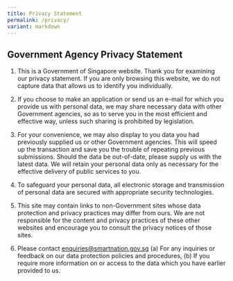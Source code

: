 ```yaml
---
title: Privacy Statement
permalink: /privacy/
variant: markdown
---
```

## Government Agency Privacy Statement

1. This is a Government of Singapore website. Thank you for examining our privacy statement. If you are only browsing this website, we do not capture data that allows us to identify you individually.

2. If you choose to make an application or send us an e-mail for which you provide us with personal data, we may share necessary data with other Government agencies, so as to serve you in the most efficient and effective way, unless such sharing is prohibited by legislation.

3. For your convenience, we may also display to you data you had previously supplied us or other Government agencies. This will speed up the transaction and save you the trouble of repeating previous submissions. Should the data be out-of-date, please supply us with the latest data. We will retain your personal data only as necessary for the effective delivery of public services to you.

4. To safeguard your personal data, all electronic storage and transmission of personal data are secured with appropriate security technologies.

5. This site may contain links to non-Government sites whose data protection and privacy practices may differ from ours. We are not responsible for the content and privacy practices of these other websites and encourage you to consult the privacy notices of those sites.

6. Please contact enquiries@smartnation.gov.sg (a) For any inquiries or feedback on our data protection policies and procedures, (b) If you require more information on or access to the data which you have earlier provided to us.